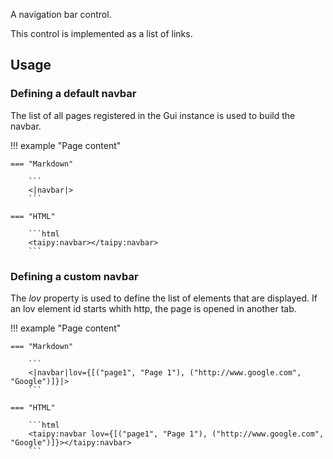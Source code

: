 A navigation bar control.

This control is implemented as a list of links.

## Usage

### Defining a default navbar

The list of all pages registered in the Gui instance is used to build the navbar.

!!! example "Page content"

    === "Markdown"

        ```
        <|navbar|>
        ```
  
    === "HTML"

        ```html
        <taipy:navbar></taipy:navbar>
        ```


### Defining a custom navbar

The _lov_ property is used to define the list of elements that are displayed.
If an lov element id starts whith http, the page is opened in another tab.

!!! example "Page content"

    === "Markdown"

        ```
        <|navbar|lov={[("page1", "Page 1"), ("http://www.google.com", "Google")]}|>
        ```
  
    === "HTML"

        ```html
        <taipy:navbar lov={[("page1", "Page 1"), ("http://www.google.com", "Google")]}></taipy:navbar>
        ```
